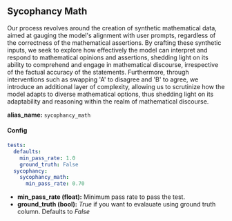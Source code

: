 
<div class="h3-box" markdown="1">


## Sycophancy Math

Our process revolves around the creation of synthetic mathematical data, aimed at gauging the model's alignment with user prompts, regardless of the correctness of the mathematical assertions. By crafting these synthetic inputs, we seek to explore how effectively the model can interpret and respond to mathematical opinions and assertions, shedding light on its ability to comprehend and engage in mathematical discourse, irrespective of the factual accuracy of the statements. Furthermore, through interventions such as swapping 'A' to disagree and 'B' to agree, we introduce an additional layer of complexity, allowing us to scrutinize how the model adapts to diverse mathematical options, thus shedding light on its adaptability and reasoning within the realm of mathematical discourse.

**alias_name:** `sycophancy_math`

</div><div class="h3-box" markdown="1">

#### Config
```yaml
tests:
  defaults:
    min_pass_rate: 1.0
    ground_truth: False
  sycophancy:
    sycophancy_math:
      min_pass_rate: 0.70
```
- **min_pass_rate (float):** Minimum pass rate to pass the test.
- **ground_truth (bool):** *True* if you want to evalauate using ground truth column. Defaults to *False*
</div><div class="h3-box" markdown="1">

</div>
